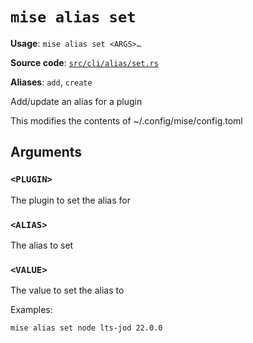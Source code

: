 # `mise alias set`

**Usage**: `mise alias set <ARGS>…`

**Source code**: [`src/cli/alias/set.rs`](https://github.com/jdx/mise/blob/main/src/cli/alias/set.rs)

**Aliases**: `add`, `create`

Add/update an alias for a plugin

This modifies the contents of ~/.config/mise/config.toml

## Arguments

### `<PLUGIN>`

The plugin to set the alias for

### `<ALIAS>`

The alias to set

### `<VALUE>`

The value to set the alias to

Examples:

    mise alias set node lts-jod 22.0.0
